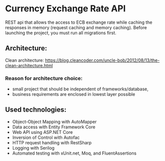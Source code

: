 # Currency Exchange Rate API
REST api that allows the access to ECB exchange rate while caching the responses in memory (request caching and memory caching). Before launching the project, you must run all migrations first.

## Architecture: 
Clean architecture: https://blog.cleancoder.com/uncle-bob/2012/08/13/the-clean-architecture.html

### Reason for architecture choice: 
- small project that should be independent of frameworks/database, 
- business requirements are enclosed in lowest layer possible

## Used technologies:
- Object-Object Mapping with AutoMapper
- Data access with Entity Framework Core
- Web API using ASP&#46;NET Core
- Inversion of Control with Autofac
- HTTP request handling with RestSharp
- Logging with Serilog
- Automated testing with xUnit&#46;net, Moq, and FluentAssertions
